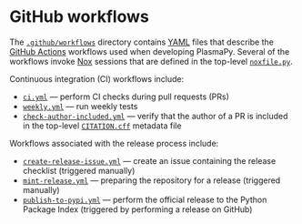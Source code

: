 # GitHub workflows

The [`.github/workflows`](.) directory contains [YAML] files that
describe the [GitHub Actions] workflows used when developing PlasmaPy.
Several of the workflows invoke [Nox] sessions that are defined in the
top-level [`noxfile.py`](../../noxfile.py).

Continuous integration (CI) workflows include:

- [`ci.yml`](./ci.yml) — perform CI checks during pull requests (PRs)
- [`weekly.yml`](./weekly.yml) — run weekly tests
- [`check-author-included.yml`](./check-author-included.yml) — verify
  that the author of a PR is included in the top-level
  [`CITATION.cff`](../../CITATION.cff) metadata file

Workflows associated with the release process include:

- [`create-release-issue.yml`](./create-release-issue.yml) — create an
  issue containing the release checklist (triggered manually)
- [`mint-release.yml`](./mint-release.yml) — preparing the repository
  for a release (triggered manually)
- [`publish-to-pypi.yml`](./publish-to-pypi.yml) — perform the official
  release to the Python Package Index (triggered by performing a
  release on GitHub)

[github actions]: https://docs.github.com/en/actions
[nox]: https://nox.thea.codes
[yaml]: https://en.wikipedia.org/wiki/YAML
